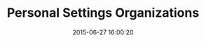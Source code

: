 ---
layout: post
title:  "Personal Settings Organizations"
date:   2015-06-27 16:00:20
categories: GitHub
tags: profile settings list empty organization
screenshot: github-personal-settings-25.jpg
alt-screenshots: 
- github-personal-settings-25-empty.jpg
---